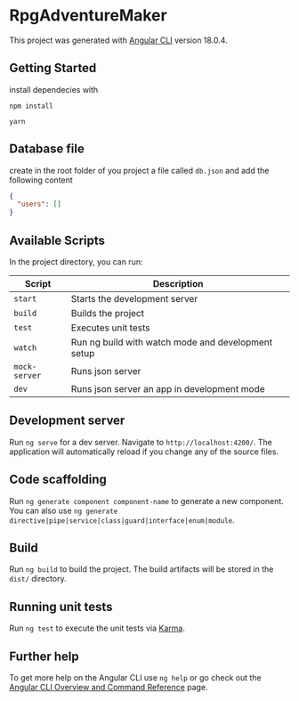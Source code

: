 # RpgAdventureMaker

This project was generated with [Angular CLI](https://github.com/angular/angular-cli) version 18.0.4.

## Getting Started

install dependecies with

```
npm install

yarn 
```

## Database file

create in the root folder of you project a file called `db.json` and add the following content

```json
{
  "users": []
}
```

## Available Scripts

In the project directory, you can run:

| Script | Description |
|--------|-------------|
| `start` | Starts the development server |
| `build` | Builds the project |
| `test` | Executes unit tests |
| `watch` | Run ng build with watch mode and development setup |
| `mock-server` | Runs json server |
| `dev` | Runs json server an app in development mode |


## Development server

Run `ng serve` for a dev server. Navigate to `http://localhost:4200/`. The application will automatically reload if you change any of the source files.

## Code scaffolding

Run `ng generate component component-name` to generate a new component. You can also use `ng generate directive|pipe|service|class|guard|interface|enum|module`.

## Build

Run `ng build` to build the project. The build artifacts will be stored in the `dist/` directory.

## Running unit tests

Run `ng test` to execute the unit tests via [Karma](https://karma-runner.github.io).


## Further help

To get more help on the Angular CLI use `ng help` or go check out the [Angular CLI Overview and Command Reference](https://angular.dev/tools/cli) page.
